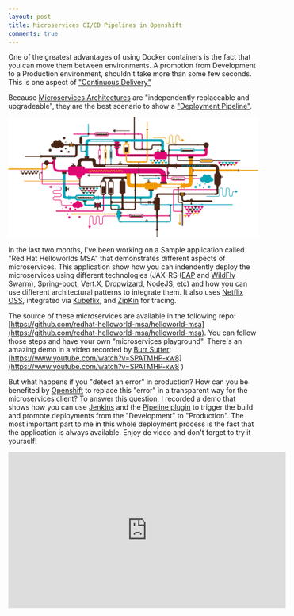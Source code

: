 ```yaml
---
layout: post
title: Microservices CI/CD Pipelines in Openshift
comments: true
---
```


One of the greatest advantages of using Docker containers is the fact that you can move them between environments. A promotion from Development to a Production environment, shouldn't take more than some few seconds. This is one aspect of ["Continuous Delivery"](http://martinfowler.com/bliki/ContinuousDelivery.html)

Because [Microservices Architectures](http://microservices.io/) are "independently replaceable and upgradeable", they are the best scenario to show a ["Deployment Pipeline"](http://martinfowler.com/bliki/DeploymentPipeline.html).

![](/images/pipeline.jpg)

In the last two months, I've been working on a Sample application called "Red Hat Helloworlds MSA" that demonstrates different aspects of microservices. This application show how you can indendently deploy the microservices using different technologies (JAX-RS ([EAP](http://developers.redhat.com/products/eap/overview/) and [WildFly Swarm](http://wildfly-swarm.io/)), [Spring-boot](http://projects.spring.io/spring-boot/), [Vert.X](http://vertx.io/), [Dropwizard](http://www.dropwizard.io/), [NodeJS](https://nodejs.org), etc) and how you can use different architectural patterns to integrate them. It also uses [Netflix OSS](https://netflix.github.io/), integrated via [Kubeflix](https://github.com/fabric8io/kubeflix), and [ZipKin](http://zipkin.io/) for tracing.

The source of these microservices are available in the following repo: [https://github.com/redhat-helloworld-msa/helloworld-msa](https://github.com/redhat-helloworld-msa/helloworld-msa). You can follow those steps and have your own "microservices playground". There's an amazing demo in a video recorded by [Burr Sutter](https://twitter.com/burrsutter): [https://www.youtube.com/watch?v=SPATMHP-xw8](https://www.youtube.com/watch?v=SPATMHP-xw8 )

But what happens if you "detect an error" in production? How can you be benefited by [Openshift](https://www.openshift.com/) to replace this "error" in a transparent way for the microservices client? To answer this question, I recorded a demo that shows how you can use [Jenkins](https://jenkins.io/) and the [Pipeline plugin](https://github.com/jenkinsci/pipeline-plugin/blob/master/TUTORIAL.md) to trigger the build and promote deployments from the "Development" to "Production". The most important part to me in this whole deployment process is the fact that the application is always available. Enjoy de video and don't forget to try it yourself!

<iframe width="560" height="315" src="https://www.youtube.com/embed/N8R3-eNVoEc" frameborder="0" allowfullscreen></iframe>